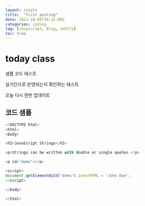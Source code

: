 ```yaml
---
layout: single
title:  "first posting"
date: 2021-10-09T16:32:00Z
categories: coding
tag: [Javascript, Blog, Jeklly]
toc: true
---
```


# today class


샘플 코드 테스트

실기간으로 반영되는지 확인하는 테스트

오늘 다시 한번 업데이트

## 코드 샘플



```javascript
<!DOCTYPE html>
<html>
<body>

<h2>JavaScript Strings</h2>

<p>Strings can be written with double or single quotes.</p>

<p id="demo"></p>

<script>
document.getElementById("demo").innerHTML = 'John Doe';
</script>

</body>

</html>
```

